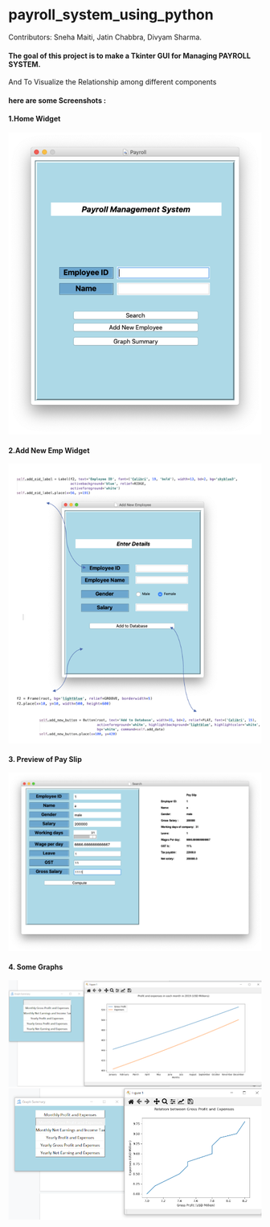 # payroll_system_using_python

Contributors:
     Sneha Maiti,
    Jatin Chabbra,
    Divyam Sharma.
   

 #### The goal of this project is to make a Tkinter GUI for Managing PAYROLL SYSTEM.
 And To Visualize the Relationship among different components 
#### here are some Screenshots :
#### 1.Home Widget
![](Screenshot/1.png)
#### 2.Add New Emp Widget
![](Screenshot/2.png)
#### 3. Preview of Pay Slip
![](Screenshot/3.png)
#### 4. Some Graphs
![](Screenshot/4.png)
![](Screenshot/5.png)
